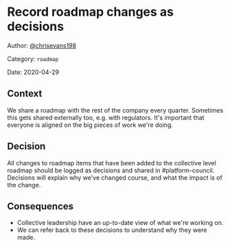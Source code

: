 # Record roadmap changes as decisions

Author: [@chrisevans198](slack://user?team=TJUEA1664&id=UN6FYAWN6)

Category: `roadmap`

Date: 2020-04-29

## Context

We share a roadmap with the rest of the company every quarter. Sometimes this gets shared externally too, e.g. with regulators. It&#39;s important that everyone is aligned on the big pieces of work we&#39;re doing.

## Decision

All changes to roadmap items that have been added to the collective level roadmap should be logged as decisions and shared in #platform-council.  Decisions will explain why we&#39;ve changed course, and what the impact is of the change.

## Consequences

- Collective leadership have an up-to-date view of what we&#39;re working on.
- We can refer back to these decisions to understand why they were made.